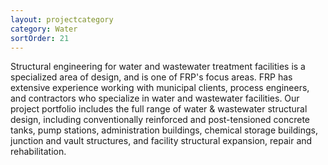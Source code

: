 ```yaml
---
layout: projectcategory
category: Water
sortOrder: 21
---
```

Structural engineering for water and wastewater treatment facilities is a specialized area of design, and is one of FRP\'s focus areas. FRP has extensive experience working with municipal clients, process engineers, and contractors who specialize in water and wastewater facilities. Our project portfolio includes the full range of water & wastewater structural design, including conventionally reinforced and post-tensioned concrete tanks, pump stations, administration buildings, chemical storage buildings, junction and vault structures, and facility structural expansion, repair and rehabilitation.



































